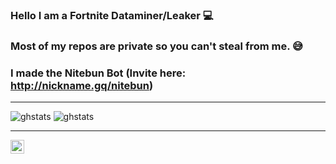 ### Hello I am a Fortnite Dataminer/Leaker 💻

### Most of my repos are private so you can't steal from me. 😅

### I made the Nitebun Bot (Invite here: http://nickname.gq/nitebun)

---

![ghstats](https://github-readme-stats.vercel.app/api?username=NicknameSC&theme=dark&show_icons=true&theme=slatered)
![ghstats](https://github-readme-stats.vercel.app/api/top-langs/?username=nicknamesc)

---

[<img align="left" alt="NicknameSC | Twitter" width="22px" src="https://cdn.jsdelivr.net/npm/simple-icons@v3/icons/twitter.svg" />][twitter]

[twitter]: https://twitter.com/NicknameSC


